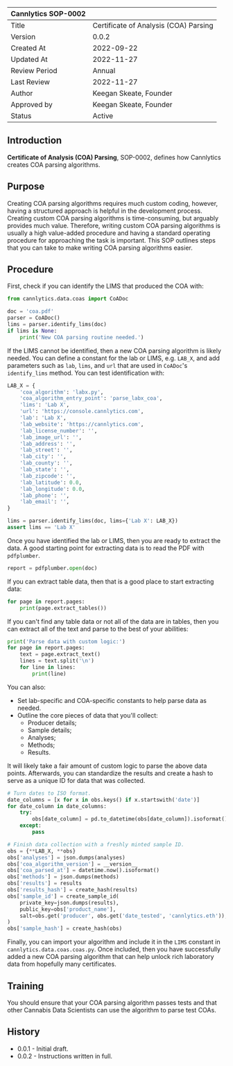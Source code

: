| Cannlytics SOP-0002 |  |
|---------------------|--|
| Title | Certificate of Analysis (COA) Parsing |
| Version | 0.0.2 |
| Created At | 2022-09-22 |
| Updated At | 2022-11-27 |
| Review Period | Annual |
| Last Review | 2022-11-27 |
| Author | Keegan Skeate, Founder |
| Approved by | Keegan Skeate, Founder |
| Status | Active |

## Introduction

**Certificate of Analysis (COA) Parsing**, SOP-0002, defines how Cannlytics creates COA parsing algorithms.

## Purpose

Creating COA parsing algorithms requires much custom coding, however, having a structured approach is helpful in the development process. Creating custom COA parsing algorithms is time-consuming, but arguably provides much value. Therefore, writing custom COA parsing algorithms is usually a high value-added procedure and having a standard operating procedure for approaching the task is important. This SOP outlines steps that you can take to make writing COA parsing algorithms easier.

## Procedure

First, check if you can identify the LIMS that produced the COA with:

```py
from cannlytics.data.coas import CoADoc

doc = 'coa.pdf'
parser = CoADoc()
lims = parser.identify_lims(doc)
if lims is None:
    print('New COA parsing routine needed.')
```

If the LIMS cannot be identified, then a new COA parsing algorithm is likely needed. You can define a constant for the lab or LIMS, e.g. `LAB_X`, and add parameters such as `lab`, `lims`, and `url` that are used in `CoADoc`'s `identify_lims` method. You can test identification with:

```py
LAB_X = {
    'coa_algorithm': 'labx.py',
    'coa_algorithm_entry_point': 'parse_labx_coa',
    'lims': 'Lab X',
    'url': 'https://console.cannlytics.com',
    'lab': 'Lab X',
    'lab_website': 'https://cannlytics.com',
    'lab_license_number': '',
    'lab_image_url': '',
    'lab_address': '',
    'lab_street': '',
    'lab_city': '',
    'lab_county': '',
    'lab_state': '',
    'lab_zipcode': '',
    'lab_latitude': 0.0,
    'lab_longitude': 0.0,
    'lab_phone': '',
    'lab_email': '',
}

lims = parser.identify_lims(doc, lims={'Lab X': LAB_X})
assert lims == 'Lab X'
```

Once you have identified the lab or LIMS, then you are ready to extract the data. A good starting point for extracting data is to read the PDF with `pdfplumber`.

```py
report = pdfplumber.open(doc)
```

If you can extract table data, then that is a good place to start extracting data:

```py
for page in report.pages:
    print(page.extract_tables())
```

If you can't find any table data or not all of the data are in tables, then you can extract all of the text and parse to the best of your abilities:

```py
print('Parse data with custom logic:')
for page in report.pages:
    text = page.extract_text()
    lines = text.split('\n')
    for line in lines:
        print(line)
```

You can also:

- Set lab-specific and COA-specific constants to help parse data as needed.
- Outline the core pieces of data that you'll collect:
  * Producer details;
  * Sample details;
  * Analyses;
  * Methods;
  * Results.

It will likely take a fair amount of custom logic to parse the above data points. Afterwards, you can standardize the results and create a hash to serve as a unique ID for data that was collected.

```py
# Turn dates to ISO format.
date_columns = [x for x in obs.keys() if x.startswith('date')]
for date_column in date_columns:
    try:
        obs[date_column] = pd.to_datetime(obs[date_column]).isoformat()
    except:
        pass

# Finish data collection with a freshly minted sample ID.
obs = {**LAB_X, **obs}
obs['analyses'] = json.dumps(analyses)
obs['coa_algorithm_version'] = __version__
obs['coa_parsed_at'] = datetime.now().isoformat()
obs['methods'] = json.dumps(methods)
obs['results'] = results
obs['results_hash'] = create_hash(results)
obs['sample_id'] = create_sample_id(
    private_key=json.dumps(results),
    public_key=obs['product_name'],
    salt=obs.get('producer', obs.get('date_tested', 'cannlytics.eth')),
)
obs['sample_hash'] = create_hash(obs)
```

Finally, you can import your algorithm and include it in the `LIMS` constant in `cannlytics.data.coas.coas.py`. Once included, then you have successfully added a new COA parsing algorithm that can help unlock rich laboratory data from hopefully many certificates.

## Training

You should ensure that your COA parsing algorithm passes tests and that other Cannabis Data Scientists can use the algorithm to parse test COAs.

## History

- 0.0.1 - Initial draft.
- 0.0.2 - Instructions written in full.
